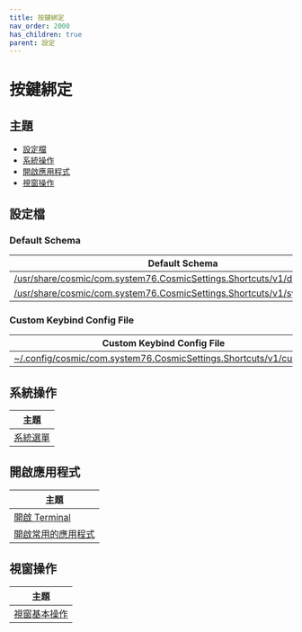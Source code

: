 ```yaml
---
title: 按鍵綁定
nav_order: 2000
has_children: true
parent: 設定
---
```



# 按鍵綁定




## 主題

* [設定檔](#設定檔)
* [系統操作](#系統操作)
* [開啟應用程式](#開啟應用程式)
* [視窗操作](#視窗操作)




## 設定檔

### Default Schema

| Default Schema |
| --- |
| [/usr/share/cosmic/com.system76.CosmicSettings.Shortcuts/v1/defaults](https://github.com/samwhelp/popos-cosmic-adjustment/blob/main/sample/default-schema/Main/asset/overlay/usr/share/cosmic/com.system76.CosmicSettings.Shortcuts/v1/defaults) |
| [/usr/share/cosmic/com.system76.CosmicSettings.Shortcuts/v1/system_actions](https://github.com/samwhelp/popos-cosmic-adjustment/blob/main/sample/default-schema/Main/asset/overlay/usr/share/cosmic/com.system76.CosmicSettings.Shortcuts/v1/system_actions)




### Custom Keybind Config File

| Custom Keybind Config File |
| --- |
| [~/.config/cosmic/com.system76.CosmicSettings.Shortcuts/v1/custom](https://github.com/samwhelp/popos-cosmic-adjustment/blob/main/prototype/main/cosmic-config/Main/asset/overlay/etc/skel/.config/cosmic/com.system76.CosmicSettings.Shortcuts/v1/custom) |




## 系統操作

| 主題 |
| --- |
| [系統選單](keybind/system-menu) |




## 開啟應用程式

| 主題 |
| --- |
| [開啟 Terminal](keybind/application-launch-terminal) |
| [開啟常用的應用程式](keybind/application-launch-favorite) |




## 視窗操作

| 主題 |
| --- |
| [視窗基本操作](keybind/window-control) |
